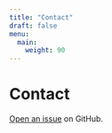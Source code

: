 ```yaml
---
title: "Contact"
draft: false
menu:
  main:
    weight: 90
---
```


# Contact

[Open an issue](https://github.com/Brian-program/hugo-mock-landing-page-autodeployed/issues/new) on GitHub.
